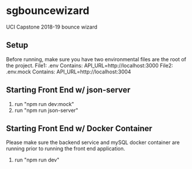 # sgbouncewizard

UCI Capstone 2018-19 bounce wizard

## Setup

Before running, make sure you have two environmental files are the root of the project.
File1: .env
Contains: API_URL=http://localhost:3000
File2: .env.mock
Contains: API_URL=http://localhost:3004

## Starting Front End w/ json-server

1. run "npm run dev:mock"
2. run "npm run json-server"

## Starting Front End w/ Docker Container

Please make sure the backend service and mySQL docker container are running prior to running the front end application.

1. run "npm run dev"
